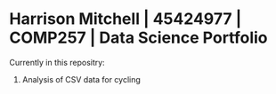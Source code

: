 Harrison Mitchell | 45424977 | COMP257 | Data Science Portfolio 
===

Currently in this repositry:

1. Analysis of CSV data for cycling 
